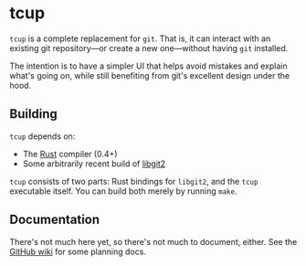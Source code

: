 # tcup

`tcup` is a complete replacement for `git`.  That is, it can interact with an
existing git repository—or create a new one—without having `git` installed.

The intention is to have a simpler UI that helps avoid mistakes and explain
what's going on, while still benefiting from git's excellent design under the
hood.

## Building

`tcup` depends on:

* The [Rust](http://www.rust-lang.org/) compiler (0.4+)
* Some arbitrarily recent build of [libgit2](https://github.com/libgit2/libgit2)

`tcup` consists of two parts: Rust bindings for `libgit2`, and the `tcup`
executable itself.  You can build both merely by running `make`.

## Documentation

There's not much here yet, so there's not much to document, either.  See the
[GitHub wiki](https://github.com/eevee/tcup/wiki) for some planning docs.

